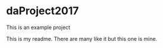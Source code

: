 # daProject2017
This is an example project

This is my readme. There are many like it but this one is mine. 
